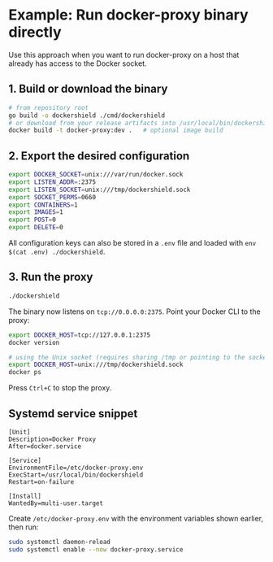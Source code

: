 # Example: Run docker-proxy binary directly

Use this approach when you want to run docker-proxy on a host that already has access to the Docker socket.

## 1. Build or download the binary

```bash
# from repository root
go build -o dockershield ./cmd/dockershield
# or download from your release artifacts into /usr/local/bin/dockershield
docker build -t docker-proxy:dev .   # optional image build
```

## 2. Export the desired configuration

```bash
export DOCKER_SOCKET=unix:///var/run/docker.sock
export LISTEN_ADDR=:2375
export LISTEN_SOCKET=unix:///tmp/dockershield.sock
export SOCKET_PERMS=0660
export CONTAINERS=1
export IMAGES=1
export POST=0
export DELETE=0
```

All configuration keys can also be stored in a `.env` file and loaded with `env $(cat .env) ./dockershield`.

## 3. Run the proxy

```bash
./dockershield
```

The binary now listens on `tcp://0.0.0.0:2375`. Point your Docker CLI to the proxy:

```bash
export DOCKER_HOST=tcp://127.0.0.1:2375
docker version

# using the Unix socket (requires sharing /tmp or pointing to the socket path)
export DOCKER_HOST=unix:///tmp/dockershield.sock
docker ps
```

Press `Ctrl+C` to stop the proxy.

## Systemd service snippet

```
[Unit]
Description=Docker Proxy
After=docker.service

[Service]
EnvironmentFile=/etc/docker-proxy.env
ExecStart=/usr/local/bin/dockershield
Restart=on-failure

[Install]
WantedBy=multi-user.target
```

Create `/etc/docker-proxy.env` with the environment variables shown earlier, then run:

```bash
sudo systemctl daemon-reload
sudo systemctl enable --now docker-proxy.service
```
